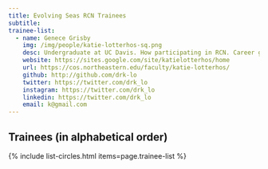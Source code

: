 ```yaml
---
title: Evolving Seas RCN Trainees
subtitle: 
trainee-list: 
  - name: Genece Grisby
    img: /img/people/katie-lotterhos-sq.png
    desc: Undergraduate at UC Davis. How participating in RCN. Career goals. 
    website: https://sites.google.com/site/katielotterhos/home
    url: https://cos.northeastern.edu/faculty/katie-lotterhos/
    github: http://github.com/drk-lo
    twitter: https://twitter.com/drk_lo
    instagram: https://twitter.com/drk_lo
    linkedin: https://twitter.com/drk_lo
    email: k@gmail.com
---
```


## Trainees (in alphabetical order)

{% include list-circles.html items=page.trainee-list %}
